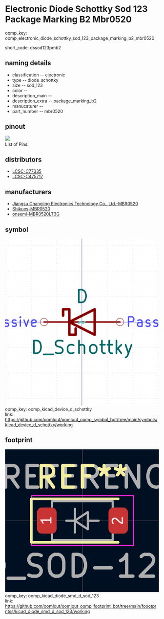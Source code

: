 # Electronic Diode Schottky Sod 123 Package Marking B2 Mbr0520
oomp_key: oomp_electronic_diode_schottky_sod_123_package_marking_b2_mbr0520  

short_code: dssod123pmb2
## naming details
* classification -- electronic
* type -- diode_schottky
* size -- sod_123
* color -- 
* description_main -- 
* description_extra -- package_marking_b2
* manucaturer -- 
* part_number -- mbr0520
## pinout
![](working_pinout_600.png)  
List of Pins:

## distributors
* [LCSC-C77335](https://lcsc.com/product-detail/C77335.html)  
* [LCSC-C475717](https://lcsc.com/product-detail/C475717.html)  

## manufacturers
* [Jiangsu Changjing Electronics Technology Co., Ltd.-MBR0520]()  
* [Shikues-MBR0520]()  
* [onsemi-MBR0520LT3G]()  

## symbol

![](symbol/0/working/working_600.png)  
oomp_key: oomp_kicad_device_d_schottky  
link: https://github.com/oomlout/oomlout_oomp_symbol_bot/tree/main/symbols/kicad_device_d_schottky/working  

## footprint

![](footprint/0/working/working_600.png)  
oomp_key: oomp_kicad_diode_smd_d_sod_123  
link: https://github.com/oomlout/oomlout_oomp_footprint_bot/tree/main/foootprntss/kicad_diode_smd_d_sod_123/working  
